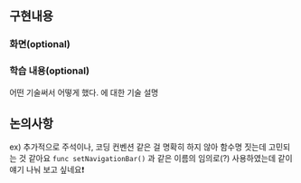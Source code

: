 ## 구현내용

### 화면(optional)

### 학습 내용(optional)
어떤 기술써서 어떻게 했다. 에 대한 기술 설명

## 논의사항
ex) 추가적으로 주석이나, 코딩 컨벤션 같은 걸 명확히 하지 않아 함수명 짓는데 고민되는 것 같아요
```func setNavigationBar()``` 과 같은 이름의 임의로(?) 사용하였는데 같이 얘기 나눠 보고 싶네요❗️
